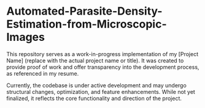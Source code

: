 # Automated-Parasite-Density-Estimation-from-Microscopic-Images
This repository serves as a work-in-progress implementation of my [Project Name] (replace with the actual project name or title). It was created to provide proof of work and offer transparency into the development process, as referenced in my resume.

Currently, the codebase is under active development and may undergo structural changes, optimization, and feature enhancements. While not yet finalized, it reflects the core functionality and direction of the project.
